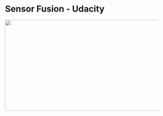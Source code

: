 # Sensor Fusion - Udacity

<img src="https://github.com/SeymurD/Udacity-Sensor-Fusion-ND/blob/master/2.%20Camera%20Module/Final%20Project%20-%20Track%20an%20Object%20in%203D%20Space/images/save_images/Sensor%20Fusion.gif" width="1400" height="300" />

